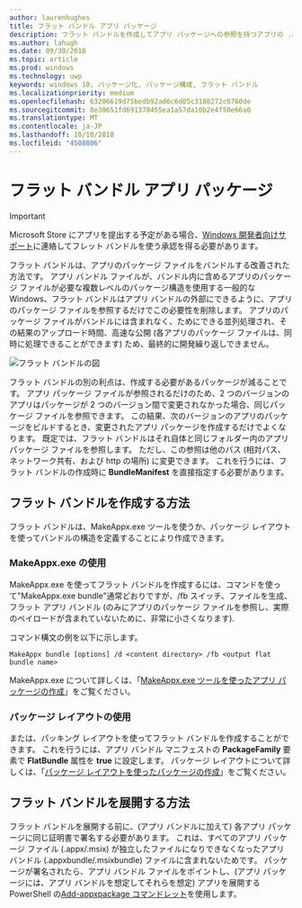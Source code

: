 ```yaml
---
author: laurenhughes
title: フラット バンドル アプリ パッケージ
description: フラット バンドルを作成してアプリ パッケージへの参照を持つアプリの .appx パッケージ ファイルをバンドルする方法について説明します。
ms.author: lahugh
ms.date: 09/30/2018
ms.topic: article
ms.prod: windows
ms.technology: uwp
keywords: windows 10, パッケージ化, パッケージ構成, フラット バンドル
ms.localizationpriority: medium
ms.openlocfilehash: 63206619d75bedb92ad6c6d05c3188272c0760de
ms.sourcegitcommit: 8e30651fd691378455ea1a57da10b2e4f50e66a0
ms.translationtype: MT
ms.contentlocale: ja-JP
ms.lasthandoff: 10/10/2018
ms.locfileid: "4508806"
---
```

# <a name="flat-bundle-app-packages"></a>フラット バンドル アプリ パッケージ 

> [!IMPORTANT]
> Microsoft Store にアプリを提出する予定がある場合、[Windows 開発者向けサポート](https://developer.microsoft.com/windows/support)に連絡してフレット バンドルを使う承認を得る必要があります。

フラット バンドルは、アプリのパッケージ ファイルをバンドルする改善された方法です。 アプリ バンドル ファイルが、バンドル内に含めるアプリのパッケージ ファイルが必要な複数レベルのパッケージ構造を使用する一般的な Windows、フラット バンドルはアプリ バンドルの外部にできるように、アプリのパッケージ ファイルを参照するだけでこの必要性を削除します。 アプリのパッケージ ファイルがバンドルには含まれなく、ためにできる並列処理され、その結果のアップロード時間、高速な公開 (各アプリのパッケージ ファイルは、同時に処理できることができます) ため、最終的に開発繰り返しできません。

![フラット バンドルの図](images/bundle-combined.png)

フラット バンドルの別の利点は、作成する必要があるパッケージが減ることです。 アプリ パッケージ ファイルが参照されるだけのため、2 つのバージョンのアプリはパッケージが 2 つのバージョン間で変更されなかった場合、同じパッケージ ファイルを参照できます。 この結果、次のバージョンのアプリのパッケージをビルドするとき、変更されたアプリ パッケージを作成するだけでよくなります。
既定では、フラット バンドルはそれ自体と同じフォルダー内のアプリ パッケージ ファイルを参照します。 ただし、この参照は他のパス (相対パス、ネットワーク共有、および http の場所) に変更できます。 これを行うには、フラット バンドルの作成時に **BundleManifest** を直接指定する必要があります。 

## <a name="how-to-create-a-flat-bundle"></a>フラット バンドルを作成する方法

フラット バンドルは、MakeAppx.exe ツールを使うか、パッケージ レイアウトを使ってバンドルの構造を定義することにより作成できます。

### <a name="using-makeappxexe"></a>MakeAppx.exe の使用
MakeAppx.exe を使ってフラット バンドルを作成するには、コマンドを使って"MakeAppx.exe bundle"通常どおりですが、/fb スイッチ、ファイルを生成、フラット アプリ バンドル (のみにアプリのパッケージ ファイルを参照し、実際のペイロードが含まれていないために、非常に小さくなります). 

コマンド構文の例を以下に示します。

```syntax
MakeAppx bundle [options] /d <content directory> /fb <output flat bundle name>
```

MakeAppx.exe について詳しくは、「[MakeAppx.exe ツールを使ったアプリ パッケージの作成](https://docs.microsoft.com/windows/uwp/packaging/create-app-package-with-makeappx-tool)」をご覧ください。

### <a name="using-packaging-layout"></a>パッケージ レイアウトの使用
または、パッキング レイアウトを使ってフラット バンドルを作成することができます。 これを行うには、アプリ バンドル マニフェストの **PackageFamily** 要素で **FlatBundle** 属性を **true** に設定します。 パッケージ レイアウトについて詳しくは、「[パッケージ レイアウトを使ったパッケージの作成](packaging-layout.md)」をご覧ください。

## <a name="how-to-deploy-a-flat-bundle"></a>フラット バンドルを展開する方法 
フラット バンドルを展開する前に、(アプリ バンドルに加えて) 各アプリ パッケージに同じ証明書で署名する必要があります。 これは、すべてのアプリ パッケージ ファイル (.appx/.msix) が独立したファイルになりできなくなったアプリ バンドル (.appxbundle/.msixbundle) ファイルに含まれないためです。 パッケージが署名されたら、アプリ バンドル ファイルをポイントし、(アプリ パッケージには、アプリ バンドルを想定してそれらを想定) アプリを展開する PowerShell の[Add-appxpackage コマンドレット](https://docs.microsoft.com/powershell/module/appx/add-appxpackage?view=win10-ps)を使用します。 